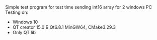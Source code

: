 Simple test program for test time sending int16 array for 2 windows PC
Testing on:
- Windows 10 
- QT creator 15.0 Б Qt6.8.1 MinGW64, CMake3.29.3
- Only QT lib
